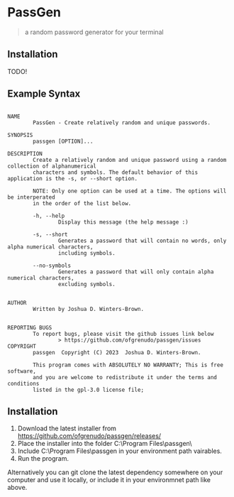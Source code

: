 # PassGen

> a random password generator for your terminal

## Installation

TODO!

## Example Syntax

```text

NAME
        PassGen - Create relatively random and unique passwords.

SYNOPSIS
        passgen [OPTION]...

DESCRIPTION
        Create a relatively random and unique password using a random collection of alphanumerical
        characters and symbols. The default behavior of this application is the -s, or --short option.

        NOTE: Only one option can be used at a time. The options will be interperated
        in the order of the list below.

        -h, --help
                Display this message (the help message :)

        -s, --short
                Generates a password that will contain no words, only alpha numerical characters,
                including symbols.

        --no-symbols
                Generates a password that will only contain alpha numerical characters,
                excluding symbols.


AUTHOR
        Written by Joshua D. Winters-Brown.


REPORTING BUGS
        To report bugs, please visit the github issues link below
                > https://github.com/ofgrenudo/passgen/issues
COPYRIGHT
        passgen  Copyright (C) 2023  Joshua D. Winters-Brown.

        This program comes with ABSOLUTELY NO WARRANTY; This is free software,
        and you are welcome to redistribute it under the terms and conditions
        listed in the gpl-3.0 license file;
```

## Installation

1. Download the latest installer from https://github.com/ofgrenudo/passgen/releases/
2. Place the installer into the folder C:\Program Files\passgen\
3. Include C:\Program Files\passgen in your environment path vairables.
4. Run the program.

Alternatively you can git clone the latest dependency somewhere on your computer and use it locally, or include it in your environmnet path like above.

